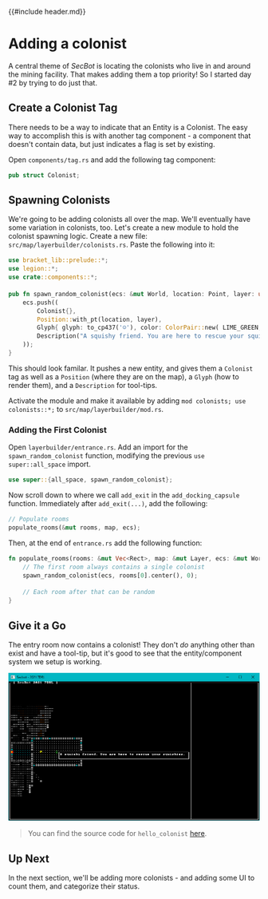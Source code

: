 {{#include header.md}}

# Adding a colonist

A central theme of *SecBot* is locating the colonists who live in and around the mining facility. That makes adding them a top priority! So I started day #2 by trying to do just that.

## Create a Colonist Tag

There needs to be a way to indicate that an Entity is a Colonist. The easy way to accomplish this is with another tag component - a component that doesn't contain data, but just indicates a flag is set by existing.

Open `components/tag.rs` and add the following tag component:

~~~rust
pub struct Colonist;
~~~

## Spawning Colonists

We're going to be adding colonists all over the map. We'll eventually have some variation in colonists, too. Let's create a new module to hold the colonist spawning logic. Create a new file: `src/map/layerbuilder/colonists.rs`. Paste the following into it:

~~~rust
use bracket_lib::prelude::*;
use legion::*;
use crate::components::*;

pub fn spawn_random_colonist(ecs: &mut World, location: Point, layer: u32) {
    ecs.push((
        Colonist{},
        Position::with_pt(location, layer),
        Glyph{ glyph: to_cp437('☺'), color: ColorPair::new( LIME_GREEN, BLACK ) },
        Description("A squishy friend. You are here to rescue your squishies.".to_string())
    ));
}
~~~

This should look familar. It pushes a new entity, and gives them a `Colonist` tag as well as a `Position` (where they are on the map), a `Glyph` (how to render them), and a `Description` for tool-tips.

Activate the module and make it available by adding `mod colonists; use colonists::*;` to `src/map/layerbuilder/mod.rs`.

### Adding the First Colonist

Open `layerbuilder/entrance.rs`. Add an import for the `spawn_random_colonist` function, modifying the previous `use super::all_space` import.

~~~rust
use super::{all_space, spawn_random_colonist};
~~~

Now scroll down to where we call `add_exit` in the `add_docking_capsule` function. Immediately after `add_exit(...)`, add the following:

~~~rust
// Populate rooms
populate_rooms(&mut rooms, map, ecs);
~~~

Then, at the end of `entrance.rs` add the following function:

~~~rust
fn populate_rooms(rooms: &mut Vec<Rect>, map: &mut Layer, ecs: &mut World) {
    // The first room always contains a single colonist
    spawn_random_colonist(ecs, rooms[0].center(), 0);

    // Each room after that can be random
}
~~~

## Give it a Go

The entry room now contains a colonist! They don't *do* anything other than exist and have a tool-tip, but it's good to see that the entity/component system we setup is working.

![](./hello_colonist.jpg)

> You can find the source code for `hello_colonist` [here](https://github.com/thebracket/secbot-2021-7drl/tree/tutorial/tutorial/hello_colonist/).

## Up Next

In the next section, we'll be adding more colonists - and adding some UI to count them, and categorize their status.
